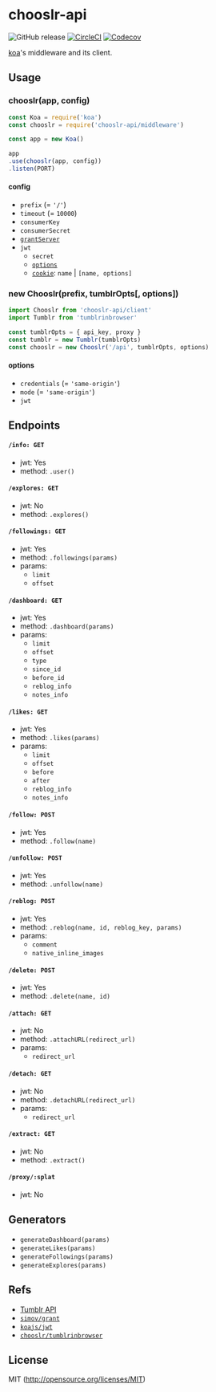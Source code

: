 # chooslr-api

![GitHub release](https://img.shields.io/github/release/chooslr/chooslr-api.svg?longCache=true&style=flat-square)
[![CircleCI](https://img.shields.io/circleci/project/github/chooslr/chooslr-api.svg?longCache=true&style=flat-square)](https://circleci.com/gh/chooslr/chooslr-api) [![Codecov](https://img.shields.io/codecov/c/github/chooslr/chooslr-api.svg?longCache=true&style=flat-square)](https://codecov.io/gh/chooslr/chooslr-api)

[koa](https://koajs.com/)'s middleware and its client.

## Usage

### chooslr(app, config)
```js
const Koa = require('koa')
const chooslr = require('chooslr-api/middleware')

const app = new Koa()

app
.use(chooslr(app, config))
.listen(PORT)
```
#### config
- `prefix` (= `'/'`)
- `timeout` (= `10000`)
- `consumerKey`
- `consumerSecret`
- [`grantServer`](https://github.com/simov/grant#configuration)
- `jwt`
  - `secret`
  - [`options`](https://github.com/auth0/node-jsonwebtoken#jwtsignpayload-secretorprivatekey-options-callback)
  - [`cookie`](https://github.com/pillarjs/cookies#cookiesset-name--value---options--): `name` | `[name, options]`

### new Chooslr(prefix, tumblrOpts[, options])
```js
import Chooslr from 'chooslr-api/client'
import Tumblr from 'tumblrinbrowser'

const tumblrOpts = { api_key, proxy }
const tumblr = new Tumblr(tumblrOpts)
const chooslr = new Chooslr('/api', tumblrOpts, options)
```
#### options
- `credentials` (= `'same-origin'`)
- `mode` (= `'same-origin'`)
- `jwt`

## Endpoints
#### `/info: GET`
- jwt: Yes
- method: `.user()`

#### `/explores: GET`
- jwt: No
- method: `.explores()`

#### `/followings: GET`
- jwt: Yes
- method: `.followings(params)`
- params:
  - `limit`
  - `offset`

#### `/dashboard: GET`
- jwt: Yes
- method: `.dashboard(params)`
- params:
  - `limit`
  - `offset`
  - `type`
  - `since_id`
  - `before_id`
  - `reblog_info`
  - `notes_info`

#### `/likes: GET`
- jwt: Yes
- method: `.likes(params)`
- params:
  - `limit`
  - `offset`
  - `before`
  - `after`
  - `reblog_info`
  - `notes_info`

#### `/follow: POST`
- jwt: Yes
- method: `.follow(name)`

#### `/unfollow: POST`
- jwt: Yes
- method: `.unfollow(name)`

#### `/reblog: POST`
- jwt: Yes
- method: `.reblog(name, id, reblog_key, params)`
- params:
  - `comment`
  - `native_inline_images`

#### `/delete: POST`
- jwt: Yes
- method: `.delete(name, id)`

#### `/attach: GET`
- jwt: No
- method: `.attachURL(redirect_url)`
- params:
  - `redirect_url`

#### `/detach: GET`
- jwt: No
- method: `.detachURL(redirect_url)`
- params:
  - `redirect_url`

#### `/extract: GET`
- jwt: No
- method: `.extract()`

#### `/proxy/:splat`
- jwt: No

## Generators
- `generateDashboard(params)`
- `generateLikes(params)`
- `generateFollowings(params)`
- `generateExplores(params)`

## Refs
- [Tumblr API](https://www.tumblr.com/docs/en/api/v2)
- [`simov/grant`](https://github.com/simov/grant)
- [`koajs/jwt`](https://github.com/koajs/jwt)
- [`chooslr/tumblrinbrowser`](https://github.com/chooslr/tumblrinbrowser)

## License
MIT (http://opensource.org/licenses/MIT)
